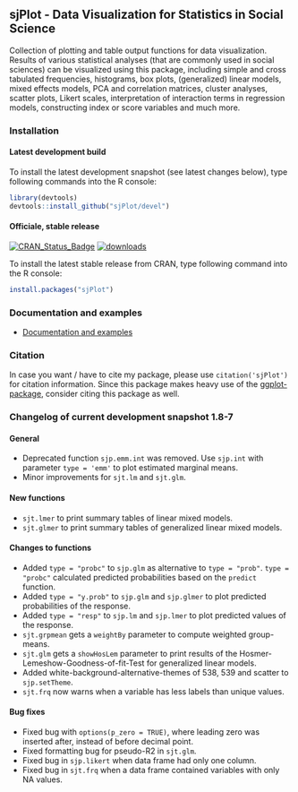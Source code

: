 sjPlot - Data Visualization for Statistics in Social Science
------------------------------------------------------------------------------
Collection of plotting and table output functions for data visualization. Results of various statistical analyses (that are commonly used in social sciences) can be visualized using this package, including simple and cross tabulated frequencies, histograms, box plots, (generalized) linear models, mixed effects models, PCA and correlation matrices, cluster analyses, scatter plots, Likert scales, interpretation of interaction terms in regression models, constructing index or score variables and much more.


### Installation

#### Latest development build

To install the latest development snapshot (see latest changes below), type following commands into the R console:

```r
library(devtools)
devtools::install_github("sjPlot/devel")
```

#### Officiale, stable release
[![CRAN_Status_Badge](http://www.r-pkg.org/badges/version/sjPlot)](http://cran.r-project.org/web/packages/sjPlot) 
[![downloads](http://cranlogs.r-pkg.org/badges/sjPlot)](http://cranlogs.r-pkg.org/badges/sjPlot)

To install the latest stable release from CRAN, type following command into the R console:

```r
install.packages("sjPlot")
```

### Documentation and examples

- [Documentation and examples](http://www.strengejacke.de/sjPlot/)


### Citation

In case you want / have to cite my package, please use `citation('sjPlot')` for citation information. Since this package makes heavy use of the [ggplot-package](http://cran.r-project.org/web/packages/ggplot2/index.html), consider citing this package as well.

### Changelog of current development snapshot 1.8-7

#### General
* Deprecated function `sjp.emm.int` was removed. Use `sjp.int` with parameter `type = 'emm'` to plot estimated marginal means.
* Minor improvements for `sjt.lm` and `sjt.glm`.

#### New functions
* `sjt.lmer` to print summary tables of linear mixed models.
* `sjt.glmer` to print summary tables of generalized linear mixed models.

#### Changes to functions
* Added `type = "probc"` to `sjp.glm` as alternative to `type = "prob"`. `type = "probc"` calculated predicted probabilities based on the `predict` function.
* Added `type = "y.prob"` to `sjp.glm` and `sjp.glmer` to plot predicted probabilities of the response.
* Added `type = "resp"` to `sjp.lm` and `sjp.lmer` to plot predicted values of the response.
* `sjt.grpmean` gets a `weightBy` parameter to compute weighted group-means.
* `sjt.glm` gets a `showHosLem` parameter to print results of the Hosmer-Lemeshow-Goodness-of-fit-Test for generalized linear models.
* Added white-background-alternative-themes of 538, 539 and scatter to `sjp.setTheme`.
* `sjt.frq` now warns when a variable has less labels than unique values.

#### Bug fixes
* Fixed bug with `options(p_zero = TRUE)`, where leading zero was inserted after, instead of before decimal point.
* Fixed formatting bug for pseudo-R2 in `sjt.glm`.
* Fixed bug in `sjp.likert` when data frame had only one column.
* Fixed bug in `sjt.frq` when a data frame contained variables with only NA values.
